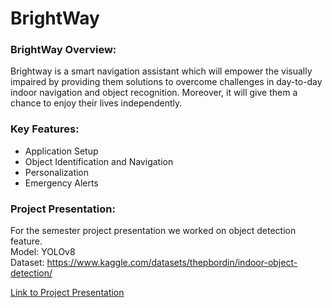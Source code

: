 # BrightWay

<!-- ABOUT THE PROJECT -->

### BrightWay Overview:
Brightway is a smart navigation assistant which will empower the visually impaired by providing them solutions to overcome challenges in day-to-day indoor navigation and object recognition. Moreover, it will give them a chance to enjoy their lives independently.

### Key Features:
- Application Setup
- Object Identification and Navigation
- Personalization
- Emergency Alerts

### Project Presentation:
For the semester project presentation we worked on object detection feature.\
Model: YOLOv8\
Dataset: https://www.kaggle.com/datasets/thepbordin/indoor-object-detection/ 


[Link to Project Presentation](https://www.canva.com/design/DAGBbGZ73ZM/Fc1VYRI14mqL2tdb4CE76w/edit)

